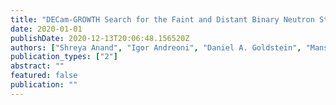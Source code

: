 ```yaml
---
title: "DECam-GROWTH Search for the Faint and Distant Binary Neutron Star and Neutron Star-Black Hole Mergers in O3a"
date: 2020-01-01
publishDate: 2020-12-13T20:06:48.156520Z
authors: ["Shreya Anand", "Igor Andreoni", "Daniel A. Goldstein", "Mansi M. Kasliwal", "Tomás Ahumada", "Jennifer Barnes", "Joshua S. Bloom", "Mattia Bulla", "S. Bradley Cenko", "Jeff Cooke", "Michael W. Coughlin", "Peter E. Nugent", "Leo P. Singer"]
publication_types: ["2"]
abstract: ""
featured: false
publication: ""
---
```


